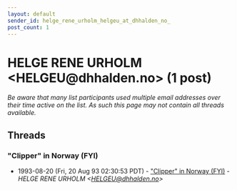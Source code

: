 ```yaml
---
layout: default
sender_id: helge_rene_urholm_helgeu_at_dhhalden_no_
post_count: 1
---
```


# HELGE RENE URHOLM <HELGEU<span>@</span>dhhalden.no> (1 post)

_Be aware that many list participants used multiple email addresses over their time active on the list. As such this page may not contain all threads available._

## Threads

### "Clipper" in Norway (FYI)
+ 1993-08-20 (Fri, 20 Aug 93 02:30:53 PDT) - ["Clipper" in Norway (FYI)](/archive/1993/08/a796f69114e8f1f6226e673f8b834bbc2ec6aa2724550f7bb4d582bf4cd48697) - _HELGE RENE URHOLM \<HELGEU@dhhalden.no\>_

